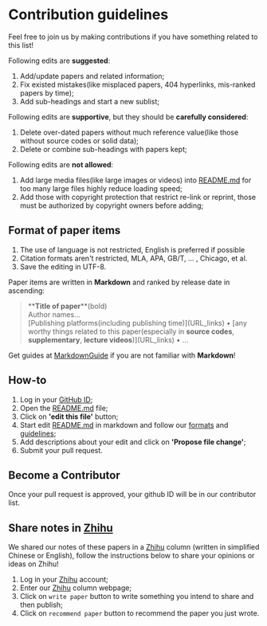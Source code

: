 # Contribution guidelines

Feel free to join us by making contributions if you have something related to this list!  

Following edits are **suggested**:

1. Add/update papers and related information;
2. Fix existed mistakes(like misplaced papers, 404 hyperlinks, mis-ranked papers by time);
3. Add sub-headings and start a new sublist;

Following edits are **supportive**, but they should be **carefully considered**:

1. Delete over-dated papers without much reference value(like those without source codes or solid data);
2. Delete or combine sub-headings with papers kept;

Following edits are **not allowed**:

1. Add large media files(like large images or videos) into [README.md](https://github.com/Peldom/papers_for_protein_design_using_DL/blob/main/README.md) for too many large files highly reduce loading speed;
2. Add those with copyright protection that restrict re-link or reprint, those must be authorized by copyright owners before adding;

## Format of paper items

1. The use of language is not restricted, English is preferred if possible
2. Citation formats aren't restricted, MLA, APA, GB/T, ... , Chicago, et al.
3. Save the editing in UTF-8.

Paper items are written in **Markdown** and ranked by release date in ascending:
>\*\***Title of paper**\*\*(bold)  
Author names...  
[Publishing platforms(including publishing time)]\(URL_links) • [any worthy things related to this paper(especially in **source codes**, **supplementary**, **lecture videos**)]\(URL_links) •  ...  

Get guides at [MarkdownGuide](https://www.markdownguide.org/getting-started/) if you are not familiar with **Markdown**!

## How-to

1. Log in your [GitHub ID](https://github.com/);
2. Open the [README.md](https://github.com/Peldom/papers_for_protein_design_using_DL/blob/main/README.md) file;
3. Click on **'edit this file'** button;
4. Start edit [README.md](https://github.com/Peldom/papers_for_protein_design_using_DL/blob/main/README.md) in markdown and follow our [formats](#format-of-paper-items) and [guidelines](#contribution-guidelines);
5. Add descriptions about your edit and click on **'Propose file change'**;
6. Submit your pull request.

## Become a Contributor

Once your pull request is approved, your github ID will be in our contributor list.

## Share notes in [Zhihu](https://www.zhihu.com/column/c_1475864742820929537)

We shared our notes of these papers in a [Zhihu](https://www.zhihu.com/column/c_1475864742820929537) column (written in simplified Chinese or English), follow the instructions below to share your opinions or ideas on Zhihu!

1. Log in your [Zhihu](https://www.zhihu.com/) account;
2. Enter our [Zhihu](https://www.zhihu.com/column/c_1475864742820929537) column webpage;
3. Click on `write paper` button to write something you intend to share and then publish;
4. Click on `recommend paper` button to recommend the paper you just wrote.
